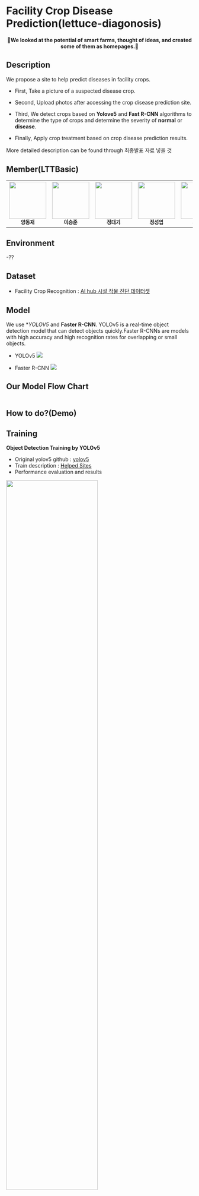 # Facility Crop Disease Prediction(lettuce-diagonosis)

<p align='center'>
  <b>🌱We looked at the potential of smart farms, thought of ideas, and created some of them as homepages.🌱</b>
</p>

## Description
We propose a site to help predict diseases in facility crops.
- First, Take a picture of a suspected disease crop.

- Second, Upload photos after accessing the crop disease prediction site.

- Third, We detect crops based on **Yolove5** and **Fast R-CNN** algorithms to determine the type of crops and determine the severity of **normal** or **disease**.

- Finally, Apply crop treatment based on crop disease prediction results.

More detailed description can be found through <a> 최종발표 자료 넣을 것 </a>

## Member(LTTBasic)

<table>
  <tr>
      <td align="center"><a href="https://github.com/YangDongJae"><img src="https://avatars.githubusercontent.com/u/59679706?v=4" width="100" height="100"><br /><sub><b>양동재</b></sub></td>
      <td align="center"><a href="https://github.com/BoriLab"><img src="https://avatars.githubusercontent.com/u/42792735?v=4" width="100" height="100"><br /><sub><b>이승준</b></sub></td>
      <td align="center"><a href="https://github.com/dackyy"><img src="https://avatars.githubusercontent.com/u/50398071?v=4" width="100" height="100"><br /><sub><b>정대기</b></sub></td>
      <td align="center"><a href="https://github.com/yeobdoll"><img src="https://avatars.githubusercontent.com/u/74964580?v=4" width="100" height="100"><br /><sub><b>정성엽</b></sub></td> 
      <td align="center"><a href="https://github.com/Jeong-GeunYeong"><img src="https://avatars.githubusercontent.com/u/82489406?v=4" width="100" height="100"><br /><sub><b>정근영</b></sub></td>
     </tr>
</table>
               
## Environment
-??

## Dataset
- Facility Crop Recognition : <a href='https://aihub.or.kr/aidata/30729'>AI hub 시설 작물 진단 데이터셋</a>

## Model
We use **YOLOV5* and **Faster R-CNN**. YOLOv5 is a real-time object detection model that can detect objects quickly.Faster R-CNNs are models with high accuracy and high recognition rates for overlapping or small objects.

- YOLOv5
<img src='yolov5image'></img>

- Faster R-CNN
<img src='Faster R-CNNimage'></img>

## Our Model Flow Chart

<p align="center">
  <img src=''></img>
</p>

## How to do?(Demo)

## Training

**Object Detection Training by YOLOv5**

- Original yolov5 github : <a href='https://github.com/ultralytics/yolov5'>yolov5</a>
- Train description : <a href=''>Helped Sites</a>
- Performance evaluation and results

<img src='성능평가이미지 yolov5' width="70%" height="70%"></img>

**Object Detection Training by Faster R-CNN**

- Train description : <a href=''>Helped Sites</a>
- Performance evaluation and results

<img src='성능평가이미지 Faster R-CNN' width="70%" height="70%"></img>

# Output

- 동영상 주소

if you don't watch a output video, you should click <a href=''>here</a> to watch output video


